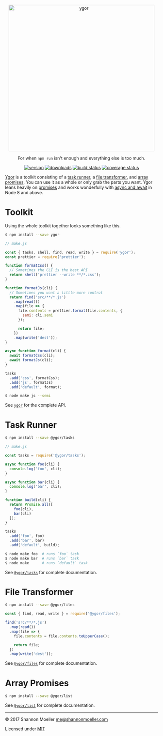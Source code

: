 <p align="center">
<a href="https://github.com/shannonmoeller/ygor#readme"><img src="https://cdn.rawgit.com/shannonmoeller/ygor/4de4a22/media/logo.svg" alt="ygor" width="480" /></a>
</p>

<p align="center">
For when <code>npm run</code> isn't enough and everything else is too much.
</p>

<p align="center">
<a href="http://npm.im/ygor"><img src="https://img.shields.io/npm/v/ygor.svg?style=flat-square" alt="version" /></a>
<a href="http://npm.im/ygor"><img src="http://img.shields.io/npm/dm/ygor.svg?style=flat-square" alt="downloads" /></a>
<a href="https://travis-ci.org/shannonmoeller/ygor"><img src="http://img.shields.io/travis/shannonmoeller/ygor.svg?style=flat-square" alt="build status" /></a>
<a href="https://coveralls.io/r/shannonmoeller/ygor"><img src="http://img.shields.io/coveralls/shannonmoeller/ygor/master.svg?style=flat-square" alt="coverage status" /></a>
</p>

[Ygor](http://npm.im/ygor) is a toolkit consisting of a [task runner](#task-runner), a [file transformer](#file-transformer), and [array promises](#array-promises). You can use it as a whole or only grab the parts you want. Ygor leans heavily on [promises](https://developer.mozilla.org/en-US/docs/Web/JavaScript/Reference/Global_Objects/Promise) and works wonderfully with [async and await](https://developer.mozilla.org/en-US/docs/Web/JavaScript/Reference/Statements/async_function) in Node 8 and above.

# Toolkit

Using the whole toolkit together looks something like this.

```sh
$ npm install --save ygor
```

```js
// make.js

const { tasks, shell, find, read, write } = require('ygor');
const prettier = require('prettier');

function formatCss() {
  // Sometimes the CLI is the best API
  return shell('prettier --write **/*.css');
}

function formatJs(cli) {
  // Sometimes you want a little more control
  return find('src/**/*.js')
    .map(read())
    .map(file => {
      file.contents = prettier.format(file.contents, {
        semi: cli.semi
      });

      return file;
    })
    .map(write('dest'));
}

async function format(cli) {
  await formatCss(cli);
  await formatJs(cli);
}

tasks
  .add('css', formatCss);
  .add('js', formatJs)
  .add('default', format);
```

```sh
$ node make js --semi
```

See [`ygor`](http://npm.im/ygor) for the complete API.

# Task Runner

```sh
$ npm install --save @ygor/tasks
```

```js
// make.js

const tasks = require('@ygor/tasks');

async function foo(cli) {
  console.log('foo', cli);
}

async function bar(cli) {
  console.log('bar', cli);
}

function build(cli) {
  return Promise.all([
    foo(cli),
    bar(cli)
  ]);
}

tasks
  .add('foo', foo)
  .add('bar', bar)
  .add('default', build);
```

```sh
$ node make foo  # runs `foo` task
$ node make bar  # runs `bar` task
$ node make      # runs `default` task
```

See [`@ygor/tasks`](http://npm.im/@ygor/tasks) for complete documentation.

# File Transformer

```sh
$ npm install --save @ygor/files
```

```js
const { find, read, write } = require('@ygor/files');

find('src/**/*.js')
  .map(read())
  .map(file => {
    file.contents = file.contents.toUpperCase();

    return file;
  })
  .map(write('dest'));
```

See [`@ygor/files`](http://npm.im/@ygor/files) for complete documentation.

# Array Promises

```sh
$ npm install --save @ygor/list
```

See [`@ygor/list`](http://npm.im/@ygor/list) for complete documentation.

----

© 2017 Shannon Moeller <me@shannonmoeller.com>

Licensed under [MIT](http://shannonmoeller.com/mit.txt)

